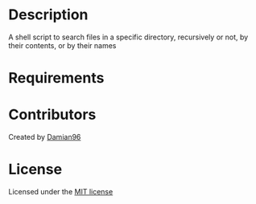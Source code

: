 # Description

A shell script to search files in a specific directory, recursively or not, by their contents, or by their names

# Requirements



# Contributors

Created by [Damian96](https://github.com/Damian96)

# License

Licensed under the [MIT license](LICENSE)
